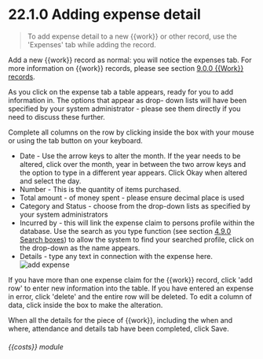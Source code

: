 # 22.1.0    Adding expense detail

> To add expense detail to a new {{work}} or other record, use the 'Expenses' tab while adding the record. 

Add a new {{work}} record as normal: you will notice the expenses tab. For more information on {{work}} records, please see section [9.0.0  {{Work}} records](/help/index/v/{{version}}/p/9.0.0).

As you click on the expense tab a table appears, ready for you to add information in. The options that appear as drop- down lists will have been specified by your system administrator - please see them directly if you need to discuss these further.

Complete all columns on the row by clicking inside the box with your mouse or using the tab button on your keyboard.

  * Date - Use the arrow keys to alter the month. If the year needs to be altered, click over the month, year in between the two arrow keys and the option to type in a different year appears. Click Okay when altered and select the day.
  * Number - This is the quantity of items purchased.
  * Total amount - of money spent - please ensure decimal place is used
  * Category and Status - choose from the drop-down lists as specified by your system administrators
  * Incurred by - this will link the expense claim to persons profile within the database. Use the search as you type function (see section [4.9.0  Search boxes](/help/index/v/{{version}}/p/4.9.0)) to allow the system to find your searched profile, click on the drop-down as the name appears.
  * Details - type any text in connection with the expense here.
![add expense]({{imgpath}}202a.png)

If you have more than one expense claim for the {{work}} record, click 'add row' to enter new information into the table. If you have entered an expense in error, click 'delete' and the entire row will be deleted. To edit a column of data, click inside the box to make the alteration.

When all the details for the piece of {{work}}, including the when and where, attendance and details tab have been completed, click Save. 

###### {{costs}} module

